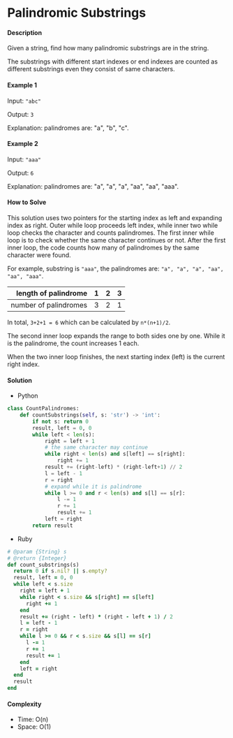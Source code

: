 # Palindromic Substrings

#### Description

Given a string, find how many palindromic substrings are in the string.

The substrings with different start indexes or end indexes are counted as different substrings even they consist of same characters.

#### Example 1
Input: `"abc"`

Output: `3`

Explanation: palindromes are: "a", "b", "c".

#### Example 2
Input: `"aaa"`

Output: `6`

Explanation: palindromes are: "a", "a", "a", "aa", "aa", "aaa".

#### How to Solve

This solution uses two pointers for the starting index as left and expanding index as right. Outer while loop proceeds left index, while inner two while loop checks the character and counts palindromes. The first inner while loop is to check whether the same character continues or not. After the first inner loop, the code counts how many of palindromes by the same character were found.

For example, substring is `"aaa"`, the palindromes are: `"a", "a", "a", "aa", "aa", "aaa"`. 

|length of palindrome  | 1 | 2 | 3 |
|---------------------:|--:|--:|--:|
|number of palindromes | 3 | 2 | 1 |

In total, `3+2+1 = 6` which can be calculated by `n*(n+1)/2`.

The second inner loop expands the range to both sides one by one. While it is the palindrome, the count increases 1 each.

When the two inner loop finishes, the next starting index (left) is the current right index.


#### Solution
- Python

```python
class CountPalindromes:
    def countSubstrings(self, s: 'str') -> 'int':
        if not s: return 0
        result, left = 0, 0
        while left < len(s):
            right = left + 1
            # the same character may continue
            while right < len(s) and s[left] == s[right]:
                right += 1
            result += (right-left) * (right-left+1) // 2
            l = left - 1
            r = right
            # expand while it is palindrome
            while l >= 0 and r < len(s) and s[l] == s[r]:
                l -= 1
                r += 1
                result += 1
            left = right
        return result
```

- Ruby

```ruby
# @param {String} s
# @return {Integer}
def count_substrings(s)
  return 0 if s.nil? || s.empty?
  result, left = 0, 0
  while left < s.size
    right = left + 1
    while right < s.size && s[right] == s[left]
      right += 1
    end
    result += (right - left) * (right - left + 1) / 2
    l = left - 1
    r = right
    while l >= 0 && r < s.size && s[l] == s[r]
      l -= 1
      r += 1
      result += 1
    end
    left = right
  end
  result
end
```

#### Complexity
- Time: O(n)
- Space: O(1)